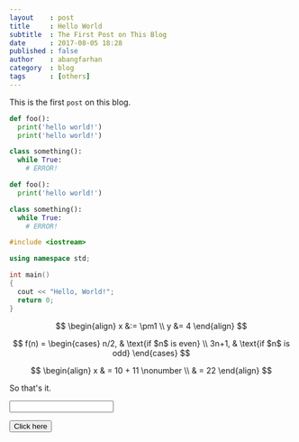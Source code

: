 ```yaml
---
layout    : post
title     : Hello World
subtitle  : The First Post on This Blog
date      : 2017-08-05 18:28
published : false
author    : abangfarhan
category  : blog
tags      : [others]
---
```


This is the first `post` on this blog.

```python
def foo():
  print('hello world!')
  print('hello world!')

class something():
  while True:
    # ERROR!
```

```python
def foo():
  print('hello world!')

class something():
  while True:
    # ERROR!
```

```c++
#include <iostream>

using namespace std;

int main() 
{
  cout << "Hello, World!";
  return 0;
}
```

$$
\begin{align}
x &:= \pm1 \\
y &= 4
\end{align}
$$

$$
f(n) =
\begin{cases}
n/2,  & \text{if $n$ is even} \\
3n+1, & \text{if $n$ is odd}
\end{cases}
$$

$$
\begin{align}
x & = 10 + 11 \nonumber \\
  & = 22
\end{align}
$$

So that's it.

<input type="text" id="fname">

<button type="button" onclick="foo()">Click here</button>

<script>
function foo(){
  document.getElementById("fname").value = 1234;
}
</script>
